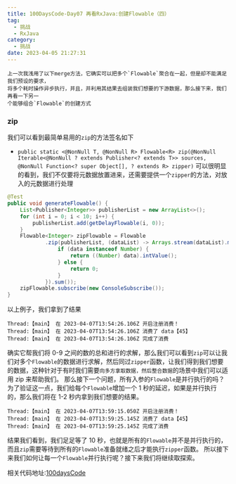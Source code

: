```yaml
---
title: 100DaysCode-Day07 再看RxJava:创建Flowable（四）
tag:
  - 挑战
  - RxJava
category:
  - 挑战
date: 2023-04-05 21:27:31
---
```


    上一次我浅用了以下merge方法，它确实可以把多个`Flowable`聚合在一起，但是却不能满足我们预设的要求，
    将多个耗时操作异步执行，并且，并利用其结果去组装我们想要的下游数据，那么接下来，我们再看一下另一
    个能够组合`Flowable`的创建方式

### zip

我们可以看到最简单易用的`zip`的方法签名如下

- `public static <@NonNull T, @NonNull R> Flowable<R> zip(@NonNull Iterable<@NonNull ? extends Publisher<? extends T>> sources, @NonNull Function<? super Object[], ? extends R> zipper)`
  可以很明显的看到，我们不仅要将元数据放置进来，还需要提供一个`zipper`的方法，对放入的元数据进行处理

```java
@Test
public void generateFlowable() {
    List<Publisher<Integer>> publisherList = new ArrayList<>();
    for (int i = 0; i < 10; i++) {
        publisherList.add(getDelayFlowable(i, 0));
    }
    Flowable<Integer> zipFlowable = Flowable
            .zip(publisherList, (dataList) -> Arrays.stream(dataList).mapToInt(data -> {
                if (data instanceof Number) {
                    return ((Number) data).intValue();
                } else {
                    return 0;
                }
            }).sum());
    zipFlowable.subscribe(new ConsoleSubscribe());
}
```

以上例子，我们拿到了结果

```console
Thread:【main】 在 2023-04-07T13:54:26.106Z 开启注册消费！
Thread:【main】 在 2023-04-07T13:54:26.106Z 消费了 data【45】
Thread:【main】 在 2023-04-07T13:54:26.106Z 完成了消费
```

确实它帮我们将 0-9 之间的数的总和进行的求解，那么我们可以看到`zip`可以让我们对多个`Flowable`的数据进行求解，然后同过`zipper`函数，让我们得到我们想要的数据，这种针对于有时我们需要`向多方拿取数据，然后整合数据`的场景中我们可以适用 zip 来帮助我们。
那么接下一个问题，所有入参的`Flowable`是并行执行的吗？为了验证这一点，我们给每个`Flowable`增加一个 1 秒的延迟，如果是并行执行的，那么我们将在 1-2 秒内拿到我们想要的结果。

```console
Thread:【main】 在 2023-04-07T13:59:15.050Z 开启注册消费！
Thread:【main】 在 2023-04-07T13:59:25.145Z 消费了 data【45】
Thread:【main】 在 2023-04-07T13:59:25.145Z 完成了消费
```

结果我们看到，我们足足等了 10 秒，也就是所有的`Flowable`并不是并行执行的，而且`zip`需要等待到所有的`Flowable`准备就绪之后才能执行`zipper`函数。
所以接下来我们如何让每一个`Flowable`并行执行呢？接下来我们将继续取探索。

相关代码地址:[100daysCode](https://github.com/dgjungleP/100days-code-round1)

